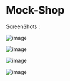 # Mock-Shop

ScreenShots :

![image](https://user-images.githubusercontent.com/43377719/135105833-92314be9-a2b7-4367-9338-cd3739e15b26.png)


![image](https://user-images.githubusercontent.com/43377719/135105425-03e673da-3cfb-463a-b763-779d6168bbba.png)


![image](https://user-images.githubusercontent.com/43377719/135106143-f92e3fa9-d8aa-44d9-a138-9df7d55a9d17.png)


![image](https://user-images.githubusercontent.com/43377719/135106323-39aacb84-b665-4d59-b4f4-8f6ea713eaac.png)

